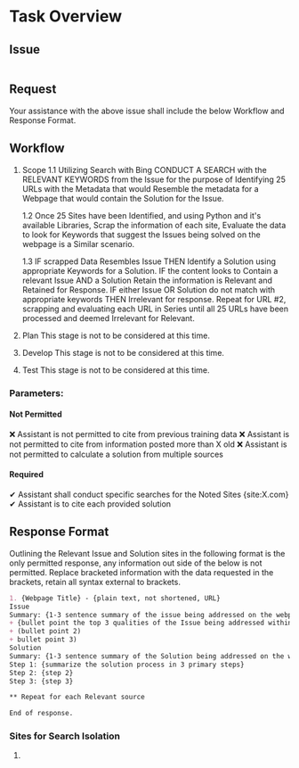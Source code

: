 # Task Overview

## Issue
```md

```

## Request
Your assistance with the above issue shall include the below Workflow and Response Format.


## Workflow
1. Scope
    1.1 Utilizing Search with Bing CONDUCT A SEARCH with the RELEVANT KEYWORDS from the Issue for the purpose of Identifying 25 URLs with the Metadata that would Resemble the metadata for a Webpage that would contain the Solution for the Issue.

    1.2 Once 25 Sites have been Identified, and using Python and it's available Libraries, Scrap the information of each site, Evaluate the data to look for Keywords that suggest the Issues being solved on the webpage is a Similar scenario.
    
    1.3 IF scrapped Data Resembles Issue THEN Identify a Solution using appropriate Keywords for a Solution. IF the content looks to Contain a relevant Issue AND a Solution Retain the information is Relevant and Retained for Response. IF either Issue OR Solution do not match with appropriate keywords THEN Irrelevant for response. Repeat for URL #2, scrapping and evaluating each URL in Series until all 25 URLs have been processed and deemed Irrelevant for Relevant.

2. Plan
    This stage is not to be considered at this time.
3. Develop
    This stage is not to be considered at this time.
4. Test
    This stage is not to be considered at this time.

### Parameters:
#### Not Permitted
❌ Assistant is not permitted to cite from previous training data
❌ Assistant is not permitted to cite from information posted more than X old
❌ Assistant is not permitted to calculate a solution from multiple sources
#### Required
✔ Assistant shall conduct specific searches for the Noted Sites {site:X.com}
✔ Assistant is to cite each provided solution


## Response Format
Outlining the Relevant Issue and Solution sites in the following format is the only permitted response, any information out side of the below is not permitted. Replace bracketed information with the data requested in the brackets, retain all syntax external to brackets.
```md
1. {Webpage Title} - {plain text, not shortened, URL}
Issue
Summary: {1-3 sentence summary of the issue being addressed on the webpage}
+ {bullet point the top 3 qualities of the Issue being addressed within the page content}
+ (bullet point 2)
+ bullet point 3)
Solution
Summary: {1-3 sentence summary of the Solution being addressed on the webpage}
Step 1: {summarize the solution process in 3 primary steps}
Step 2: {step 2}
Step 3: {step 3}

** Repeat for each Relevant source

End of response.
```

### Sites for Search Isolation
1. 



